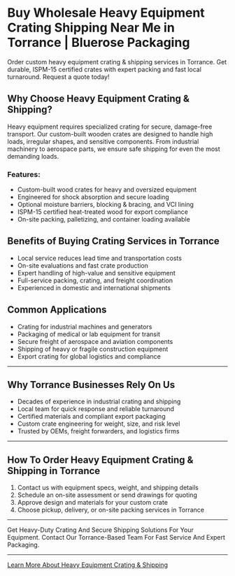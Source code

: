 # Buy Wholesale Heavy Equipment Crating Shipping Near Me in Torrance | Bluerose Packaging

Order custom heavy equipment crating &amp; shipping services in Torrance. Get durable, ISPM-15 certified crates with expert packing and fast local turnaround. Request a quote today!

## Why Choose Heavy Equipment Crating & Shipping?

Heavy equipment requires specialized crating for secure, damage-free transport. Our custom-built wooden crates are designed to handle high loads, irregular shapes, and sensitive components. From industrial machinery to aerospace parts, we ensure safe shipping for even the most demanding loads.

### Features:

- Custom-built wood crates for heavy and oversized equipment  
- Engineered for shock absorption and secure loading  
- Optional moisture barriers, blocking & bracing, and VCI lining  
- ISPM-15 certified heat-treated wood for export compliance  
- On-site packing, palletizing, and container loading available  

## Benefits of Buying Crating Services in Torrance

- Local service reduces lead time and transportation costs  
- On-site evaluations and fast crate production  
- Expert handling of high-value and sensitive equipment  
- Full-service packing, crating, and freight coordination  
- Experienced in domestic and international shipments  

## Common Applications

- Crating for industrial machines and generators  
- Packaging of medical or lab equipment for transit  
- Secure freight of aerospace and aviation components  
- Shipping of heavy or fragile construction equipment  
- Export crating for global logistics and compliance  

---

## Why Torrance Businesses Rely On Us

- Decades of experience in industrial crating and shipping  
- Local team for quick response and reliable turnaround  
- Certified materials and compliant export packaging  
- Custom crate engineering for weight, size, and risk level  
- Trusted by OEMs, freight forwarders, and logistics firms  

---

## How To Order Heavy Equipment Crating & Shipping in Torrance

1. Contact us with equipment specs, weight, and shipping details  
2. Schedule an on-site assessment or send drawings for quoting  
3. Approve design and materials for your custom crate  
4. Choose pickup, delivery, or on-site packing services in Torrance  

---

Get Heavy-Duty Crating And Secure Shipping Solutions For Your Equipment. Contact Our Torrance-Based Team For Fast Service And Expert Packaging.

---

[Learn More About Heavy Equipment Crating & Shipping](https://www.bluerosepackaging.com/location/torrance/buy-heavy-equipment-crating-shipping-near-me-in-torrance/)

